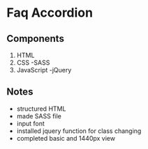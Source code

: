 # Faq Accordion

## Components

1. HTML
2. CSS
   -SASS
3. JavaScript
   -jQuery

## Notes

- structured HTML
- made SASS file
- input font
- installed jquery function for class changing
- completed basic and 1440px view
